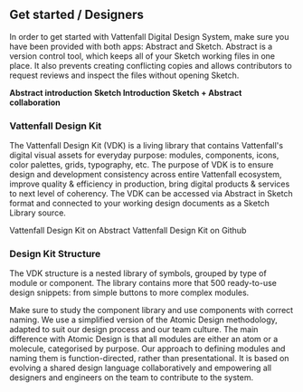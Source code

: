 ## Get started / Designers
In order to get started with Vattenfall Digital Design System, make sure you have been provided with both apps: Abstract and Sketch. Abstract is a version control tool, which keeps all of your Sketch working files in one place. It also prevents creating conflicting copies and allows contributors to request reviews and inspect the files without opening Sketch.

__Abstract introduction__
__Sketch Introduction__
__Sketch + Abstract collaboration__


### Vattenfall Design Kit
The Vattenfall Design Kit (VDK) is a living library that contains Vattenfall's digital visual assets for everyday purpose: modules, components, icons, color palettes, grids, typography, etc. The purpose of VDK is to ensure design and development consistency across entire Vattenfall ecosystem, improve quality & efficiency in production, bring digital products & services to next level of coherency. The VDK can be accessed via Abstract in Sketch format and connected to your working design documents as a Sketch Library source.


Vattenfall Design Kit on Abstract
Vattenfall Design Kit on Github

### Design Kit Structure
The VDK structure is a nested library of symbols, grouped by type of module or component. The library contains more that 500 ready-to-use design snippets: from simple buttons to more complex modules. 

Make sure to study the component library and use components with correct naming. We use a simplified version of the Atomic Design methodology, adapted to suit our design process and our team culture. The main difference with Atomic Design is that all modules are either an atom or a molecule, categorised by purpose. Our approach to defining modules and naming them is function-directed, rather than presentational. It is based on evolving a shared design language collaboratively and empowering all designers and engineers on the team to contribute to the system.
